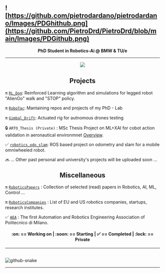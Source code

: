 ## ![https://github.com/pietrodardano/pietrodardano/Images/PDGhithub.png](https://github.com/PietroDrd/PietroDrd/blob/main/Images/PDGithub.png)

<p align="center">
 <b>PhD Student in Robotics-Ai @ BMW & TU/e</b>
</p>

___

<p align="center">
  <a href="https://skillicons.dev">
    <img src="https://skillicons.dev/icons?i=vscode,python,c,cpp,bash,cmake,anaconda,docker,git,github,pytorch,tensorflow,latex,linux,ubuntu,md,htmx,matlab,ros,stackoverflow,notion,obsidian,arduino,raspberrypi&perline=12" />
  </a>
</p>

<!--
&nbsp;
    
<p align="center", marginTop="100px">
<a href="#"><img align="center" src="https://github-readme-stats.vercel.app/api?username=PietroDrd&include_all_commits=true&bg_color=eeeeee&hide_border=true&show_icons=true&count_private=true&icon_color=009BFF&title_color=009BFF&text_color=009BFF" alt="Pietro's github stats" /> </a></p>

&nbsp;
-->


<h2 align="center"> Projects</h2>

:on: [`RL_Dog`](https://github.com/pietrodardano/RL_Dog): Reinforced Learning algorithm and simulations for legged robot "AlienGo" walk and "STOP" policy.

:on: [`RoboTac`](https://github.com/RoboTac-BMW): Mantaining repos and projects of my PhD - Lab

:on:  [`Gimbal_Drift`](https://github.com/pietrodardano/gimbal_drift): Actuated rig for autnomous drones testing

:lock: `ARTO_Thesis (Private)` : MSc Thesis Project on ML+XAI for cobot action validation in aeronautical environmnet [Overview](https://www.linkedin.com/posts/txtgroup_ai-robotics-innovation-activity-7180866636315267073-C0lW?utm_source=share&utm_medium=member_desktop).

:white_check_mark: [`robotics_odo_slam`](https://github.com/pietrodardano/robotics_odo_slam): ROS based project on odometry and slam for a mobile omniwheeled robot.

:soon: ... Other past personal and university's projects will be uploaded soon ...

<!-- ------------------------------------------------------------------------------------------ -->
<h2 align="center"> Miscellaneous </h2>

:on: [`RoboticsPapers`](https://github.com/pietrodardano/RoboticsPapers) : Collection of selected (read) papers in Robotics, AI, ML, Control ...

:on: [`RoboticsCompanies`](https://github.com/pietrodardano/RoboticsCompanies) : List of EU and US robotics companies, startups, research institutes.
 
:white_check_mark: [`AEA`](https://www.aeapolimi.it) : The first Automation and Robotics Engineering Association of Politecnico di Milano.

<h4 align="center"> :on: == Working on | :soon: == Starting | ✅ == Completed | :lock: == Private </h4>

___

<br clear="both">
<picture>
  <source media="(prefers-color-scheme: dark)" srcset="https://raw.githubusercontent.com/pietrodardano/pietrodardano/output/github-contribution-grid-snake-dark.svg" />
  <source media="(prefers-color-scheme: light)" srcset="https://raw.githubusercontent.com/pietrodardano/pietrodardano/output/github-contribution-grid-snake.svg" />
  <img alt="github-snake" src="github-snake.svg" />
</picture>

___

<!--
**PietroDrd/PietroDrd** is a ✨ _special_ ✨ repository because its `README.md` (this file) appears on your GitHub profile.

Here are some ideas to get you started:

- 🔭 I’m currently working on ...
- 🌱 I’m currently learning ...
- 👯 I’m looking to collaborate on ...
- 🤔 I’m looking for help with ...
- 💬 Ask me about ...
- 📫 How to reach me: ...
- ⚡ Fun fact: ...
-->
